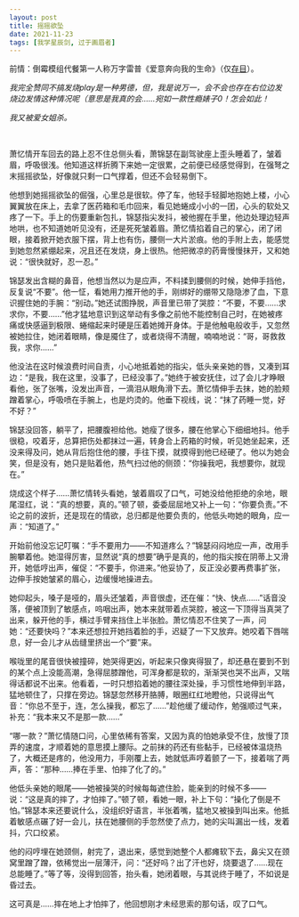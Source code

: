 ```yaml
---
layout: post
title: 摇摇欲坠
date: 2021-11-23
tags: [我学星辰剑, 过于画眉者]
---
```


前情：倒霉模组代餐第一人称万字雷普《爱意奔向我的生命》（仅[存目](https://eglantine-shell.github.io/dreamboat/dream8/ "dream8")）。

*我完全赞同不搞发烧play是一种男德，但，我是说万一，会不会也存在右位边发烧边发情这种情况呢（意思是我真的会……宛如一款性瘾婊子0！怎会如此！*

*我又被爱女姐杀。*

<br>

萧忆情开车回去的路上忍不住总侧头看，萧锦瑟在副驾驶座上歪头睡着了，皱着眉，呼吸很浅。他知道这样折腾下来她一定很累，之前便已经感觉得到，在强弩之末摇摇欲坠，好像就只剩一口气撑着，但还不会轻易倒下。

他想到她摇摇欲坠的倔强，心里总是很软。停了车，他轻手轻脚地抱她上楼，小心翼翼放在床上，去拿了医药箱和毛巾回来，看见她蜷成小小的一团，心头的软处又疼了一下。手上的伤要重新包扎，锦瑟指尖发抖，被他握在手里，他边处理边轻声地哄，也不知道她听见没有，还是死死皱着眉。萧忆情掐着自己的掌心，闭了闭眼，接着掀开她衣服下摆，背上也有伤，腰侧一大片淤痕。他的手附上去，能感觉到她忽然紧绷起来，况且还在发烧，身上很热。他把微凉的药膏慢慢抹开，又和她说：“很快就好，忍一忍。”

锦瑟发出含糊的鼻音，他想当然以为是应声，不料揉到腰侧的时候，她伸手挡他，反复说“不要”。他一怔，看她用力推开他的手，刚绑好的绷带又隐隐渗了血，下意识握住她的手腕：“别动。”她还试图挣脱，声音里已带了哭腔：“不要，不要……求求你，不要……”他才猛地意识到这举动有多像之前他不能控制自己时，在她被疼痛或快感逼到极限、蜷缩起来时硬是压着她摊开身体。于是他触电般收手，又忽然被她拉住，她闭着眼睛，像是魇住了，或者烧得不清醒，喃喃地说：“哥，哥救救我，求你……”

他没法在这时候浪费时间自责，小心地抵着她的指尖，低头亲亲她的唇，又凑到耳边：“是我，我在这里，没事了，已经没事了。”她终于被安抚住，过了会儿才睁眼看他，张了张嘴，没发出声音，一滴泪从眼角滑下去。萧忆情伸手去抹，她的脸颊蹭着掌心，呼吸喷在手腕上，也是灼烫的。他垂下视线，说：“抹了药睡一觉，好不好？”

锦瑟没回答，躺平了，把腰腹袒给他。她瘦了很多，腰在他掌心下细细地抖。他手很稳，咬着牙，总算把伤处都抹过一遍，转身合上药箱的时候，听见她坐起来，还没来得及问，她从背后抱住他的腰，手往下摸，就摸得到他已经硬了。他以为她会笑，但是没有，她只是贴着他，热气扫过他的侧颈：“你操我吧，我想要你，就现在。”

烧成这个样子……萧忆情转头看她，皱着眉叹了口气，可她没给他拒绝的余地，眼尾湿红，说：“真的想要，真的。”顿了顿，委委屈屈地又补上一句：“你要负责。”不论之前的波折，还是现在的情欲，总归都是他要负责的，他低头吻她的眼角，应一声：“知道了。”

开始前他没忘记叮嘱：“手不要用力——不知道疼么？”锦瑟闷闷地应一声，改用手腕攀着他。她湿得厉害，显然说“真的想要”确乎是真的，他的指尖按在阴蒂上又滑开，她低哼出声，催促：“不要手，你进来。”他妥协了，反正没必要再费事扩张，边伸手按她皱紧的眉心，边缓慢地操进去。

她仰起头，嗓子是哑的，眉头还皱着，声音很虚，还在催：“快、快点……”话音没落，便被顶到了敏感点，呜咽出声，她本来就带着点哭腔，被这一下顶得当真哭了出来，躲开他的手，横过手臂来挡住上半张脸。萧忆情忍不住笑了一声，问她：“还要快吗？”本来还想拉开她挡着脸的手，迟疑了一下又放弃。她咬着下唇喘息，好一会儿才从齿缝里挤出一个“要”来。

喉咙里的尾音很快被撞碎，她哭得更凶，听起来只像爽得狠了，却还悬在要到不到的某个点上没能高潮，急得屈膝蹭他，可浑身都是软的，渐渐哭也哭不出声，又喘得话都说不出来。他看着，一时只想掐着她的腰往深处操，手习惯性地伸到半路，猛地顿住了，只撑在旁边。锦瑟忽然移开胳膊，眼圈红红地瞪他，只说得出气音：“你总不至于，连，怎么操我，都忘了……”趁他缓了缓动作，勉强顺过气来，补充：“我本来又不是那一款……”

“哪一款？”萧忆情随口问，心里依稀有答案，又因为真的怕她承受不住，放慢了顶弄的速度，才顺着她的意思摸上腰际。之前抹的药还有些黏手，已经被体温烧热了，大概还是疼的，他没用力，手刚覆上去，她就低声哼着颤了一下，接着喘了两声，答：“那种……捧在手里、怕摔了化了的。”

他低头亲她的眼尾——她被操哭的时候每每遮住脸，能亲到的时候不多——说：“这是真的摔了，才怕摔了。”顿了顿，看她一眼，补上下句：“操化了倒是不怕。”锦瑟本来还要说什么，没组织好语言，半张着嘴，猛地又被操到叫出来。他抵着敏感点碾了好一会儿，扶在她腰侧的手忽然使了点力，她的尖叫漏出一线，发着抖，穴口绞紧。

他的闷哼埋在她颈侧，射完了，退出来，感觉到她整个人都瘫软下去，鼻尖又在颈窝里蹭了蹭，依稀觉出一层薄汗，问：“还好吗？出了汗也好，烧要退了……现在总能睡了。”等了等，没得到回答，抬头看，她闭着眼，与其说终于睡了，不如说是昏过去。

这可真是……摔在地上才怕摔了，他回想刚才未经思索的那句话，叹了口气。

<br>
<br>

